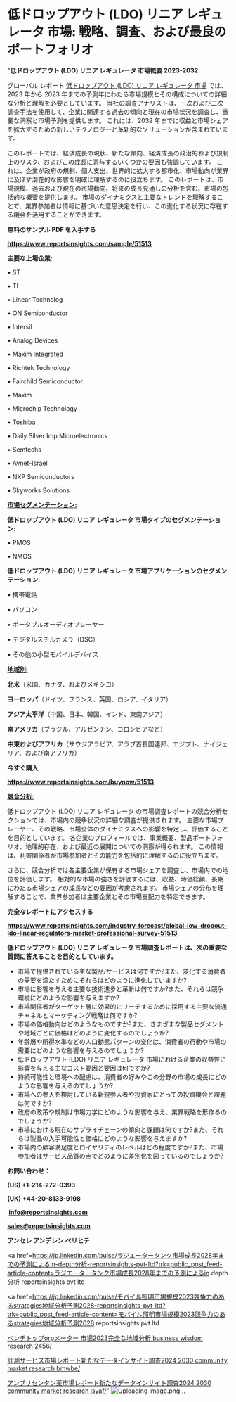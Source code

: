 # 低ドロップアウト (LDO) リニア レギュレータ 市場: 戦略、調査、および最良のポートフォリオ

"<strong>低ドロップアウト (LDO) リニア レギュレータ 市場概要 2023-2032</strong>

グローバル レポート <a href=https://www.reportsinsights.com/sample/51513>低ドロップアウト (LDO) リニア レギュレータ 市場</a> では、2023 年から 2023 年までの予測年にわたる市場規模とその構成についての詳細な分析と理解を必要としています。 当社の調査アナリストは、一次および二次調査手法を使用して、企業に関連する過去の傾向と現在の市場状況を調査し、重要な洞察と市場予測を提供します。 これには、2032 年までに収益と市場シェアを拡大​​するための新しいテクノロジーと革新的なソリューションが含まれています。

このレポートでは、経済成長の現状、新たな傾向、経済成長の政治的および規制上のリスク、およびこの成長に寄与するいくつかの要因も強調しています。 これは、企業が政府の規制、個人支出、世界的に拡大する都市化、市場動向が業界に及ぼす潜在的な影響を明確に理解するのに役立ちます。 このレポートは、市場規模、過去および現在の市場動向、将来の成長見通しの分析を含む、市場の包括的な概要を提供します。 市場のダイナミクスと主要なトレンドを理解することで、業界参加者は情報に基づいた意思決定を行い、この進化する状況に存在する機会を活用することができます。

<strong><b>無料のサンプル PDF を入手する</b></strong>

<a href=https://www.reportsinsights.com/sample/51513><strong><u>https://www.reportsinsights.com/sample/51513</u></strong></a>

<strong>主要な上場企業:</strong>

• ST

• TI

• Linear Technolog

• ON Semiconductor

• Intersil

• Analog Devices

• Maxim Integrated

• Richtek Technology

• Fairchild Semiconductor

• Maxim

• Microchip Technology

• Toshiba

• Daily Silver Imp Microelectronics

• Semtechs

• Avnet-Israel

• NXP Semiconductors

• Skyworks Solutions

<strong><u>市場セグメンテーション</u></strong><strong><u>:</u></strong>

<strong>低ドロップアウト (LDO) リニア レギュレータ 市場タイプのセグメンテーション:</strong>

• PMOS

• NMOS

<strong>低ドロップアウト (LDO) リニア レギュレータ 市場アプリケーションのセグメンテーション:</strong>

• 携帯電話

• パソコン

• ポータブルオーディオプレーヤー

• デジタルスチルカメラ（DSC）

• その他の小型モバイルデバイス

<strong><u>地域別</u></strong><strong><u>:</u></strong>

<strong>北米</strong>（米国、カナダ、およびメキシコ）

<strong>ヨーロッパ</strong>（ドイツ、フランス、英国、ロシア、イタリア）

<strong>アジア太平洋</strong>（中国、日本、韓国、インド、東南アジア）

<strong>南アメリカ</strong>（ブラジル、アルゼンチン、コロンビアなど）

<strong>中東およびアフリカ</strong>（サウジアラビア、アラブ首長国連邦、エジプト、ナイジェリア、および南アフリカ）

<strong>今すぐ購入</strong>

<a href=https://www.reportsinsights.com/buynow/51513><strong><u>https://www.reportsinsights.com/buynow/51513</u></strong></a>

<strong><u>競合分析:</u></strong>

低ドロップアウト (LDO) リニア レギュレータ の市場調査レポートの競合分析セクションでは、市場内の競争状況の詳細な調査が提供されます。 主要な市場プレーヤー、その戦略、市場全体のダイナミクスへの影響を特定し、評価することを目的としています。 各企業のプロフィールでは、事業概要、製品ポートフォリオ、地理的存在、および最近の展開についての洞察が得られます。 この情報は、利害関係者が市場参加者とその能力を包括的に理解するのに役立ちます。

さらに、競合分析では各主要企業が保有する市場シェアを調査し、市場内での地位を評価します。 相対的な市場の強さを評価するには、収益、時価総額、長期にわたる市場シェアの成長などの要因が考慮されます。 市場シェアの分布を理解することで、業界参加者は主要企業とその市場支配力を特定できます。

<strong>完全なレポートにアクセスする</strong>

<a href=https://www.reportsinsights.com/industry-forecast/global-low-dropout-ldo-linear-regulators-market-professional-survey-51513><strong><u><b>https://www.reportsinsights.com/industry-forecast/global-low-dropout-ldo-linear-regulators-market-professional-survey-51513</b></u></strong></a>

<strong><b>低ドロップアウト (LDO) リニア レギュレータ 市場調査レポートは、次の重要な質問に答えることを目的としています。</b></strong>
<ul>
  <li>市場で提供されている主な製品/サービスは何ですか?また、変化する消費者の需要を満たすためにそれらはどのように進化していますか?</li>
  <li>市場に影響を与える主要な技術進歩と革新は何ですか?また、それらは競争環境にどのような影響を与えますか?</li>
  <li>市場関係者がターゲット層に効果的にリーチするために採用する主要な流通チャネルとマーケティング戦略は何ですか?</li>
  <li>市場の価格動向はどのようなものですか?また、さまざまな製品セグメントや地域ごとに価格はどのように変化するのでしょうか?</li>
  <li>年齢層や所得水準などの人口動態パターンの変化は、消費者の行動や市場の需要にどのような影響を与えるのでしょうか?</li>
  <li>低ドロップアウト (LDO) リニア レギュレータ 市場における企業の収益性に影響を与える主なコスト要因と要因は何ですか?</li>
  <li>持続可能性と環境への配慮は、消費者の好みやこの分野の市場の成長にどのような影響を与えるのでしょうか?</li>
  <li>市場への参入を検討している新規参入者や投資家にとっての投資機会と課題は何ですか?</li>
  <li>政府の政策や規制は市場力学にどのような影響を与え、業界戦略を形作るのでしょうか?</li>
  <li>市場における現在のサプライチェーンの傾向と課題は何ですか?また、それらは製品の入手可能性と価格にどのような影響を与えますか?</li>
  <li>市場内の顧客満足度とロイヤリティのレベルはどの程度ですか?また、市場参加者はサービス品質の点でどのように差別化を図っているのでしょうか?</li>
</ul>
<strong>お問い合わせ：</strong>

<strong>(US) +1-214-272-0393</strong>

<strong>(UK) +44-20-8133-9198</strong>

<strong> </strong><a href=info@reportsinsights.com><strong><u>info@reportsinsights.com</u></strong></a>

<a href=sales@reportsinsights.com><strong><u>sales@reportsinsights.com</u></strong></a>

<strong>アンセレ アンデレン ベリヒテ</strong>

<a href=https://jp.linkedin.com/pulse/ラジエータータンク市場成長2028年までの予測によるin-depth分析-reportsinsights-pvt-ltd?trk=public_post_feed-article-content>ラジエータータンク市場成長2028年までの予測によるin depth分析 reportsinsights pvt ltd</a>

<a href=https://jp.linkedin.com/pulse/モバイル照明市場規模2023競争力のあるstrategies地域分析予測2028-reportsinsights-pvt-ltd?trk=public_post_feed-article-content>モバイル照明市場規模2023競争力のあるstrategies地域分析予測2028 reportsinsights pvt ltd</a>

<a href=https://www.linkedin.com/pulse/ベンチトップorpメーター-市場2023完全な地域分析-business-wisdom-research-2456/>ベンチトップorpメーター 市場2023完全な地域分析 business wisdom research 2456/</a>

<a href=https://www.linkedin.com/pulse/計測サービス市場レポート新たなデータインサイト調査2024-2030-community-market-research-bmwbe/>計測サービス市場レポート新たなデータインサイト調査2024 2030 community market research bmwbe/</a>

<a href=https://www.linkedin.com/pulse/アンブリセンタン薬市場レポート新たなデータインサイト調査2024-2030-community-market-research-isyaf/>アンブリセンタン薬市場レポート新たなデータインサイト調査2024 2030 community market research isyaf/</a>"
![Uploading image.png…]()
